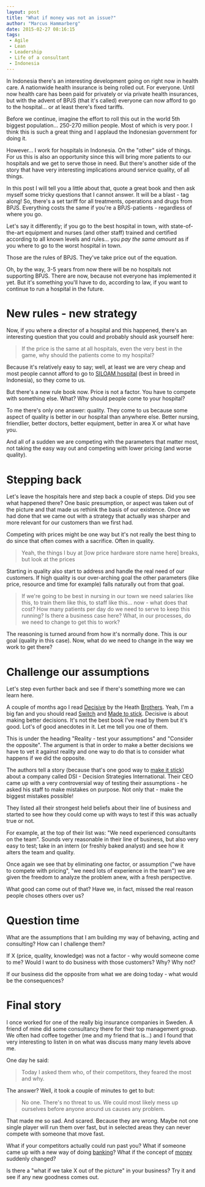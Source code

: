 ```yaml
---
layout: post
title: "What if money was not an issue?"
author: "Marcus Hammarberg"
date: 2015-02-27 08:16:15
tags:
 - Agile
 - Lean
 - Leadership
 - Life of a consultant
 - Indonesia
---
```


In Indonesia there's an interesting development going on right now in health care. A nationwide health insurance is being rolled out. For everyone. Until now health care has been paid for privately or via private health insurances, but with the advent of BPJS (that it's called) everyone can now afford to go to the hospital... or at least there's fixed tariffs.

Before we continue, imagine the effort to roll this out in the world 5th biggest population... 250-270 million people. Most of which is very poor. I think this is such a great thing and I applaud the Indonesian government for doing it.

However... I work for hospitals in Indonesia. On the "other" side of things. For us this is also an opportunity since this will bring more patients to our hospitals and we get to serve those in need. But there's another side of the story that have very interesting implications around service quality, of all things.

In this post I will tell you a little about that, quote a great book and then ask myself some tricky questions that I cannot answer. It will be a blast - tag along!
<a name='more'></a>
So, there's a set tariff for all treatments, operations and drugs from BPJS. Everything costs the same if you're a BPJS-patients - regardless of where you go.

Let's say it differently; if you go to the best hospital in town, with state-of-the-art equipment and nurses (and other staff) trained and certified according to all known levels and rules... you _pay the same amount_ as if you where to go to the worst hospital in town.

Those are the rules of BPJS. They've take price out of the equation.

Oh, by the way, 3-5 years from now there will be no hospitals not supporting BPJS. There are now, because not everyone has implemented it yet. But it's something you'll have to do, according to law, if you want to continue to run a hospital in the future.

# New rules - new strategy
Now, if you where a director of a hospital and this happened, there's an interesting question that you could and probably should ask yourself here:

<blockquote>If the price is the same at all hospitals, even the very best in the game, why should the patients come to my hospital?</blockquote>

Because it's relatively easy to say; well, at least we are very cheap and most people cannot afford to go to [SILOAM hospital](http://www.siloamhospitals.com/) (best in breed in Indonesia), so they come to us.

But there's a new rule book now. Price is not a factor. You have to compete with something else. What? Why should people come to your hospital?

To me there's only one answer: quality. They come to us because some aspect of quality is better in our hospital than anywhere else. Better nursing, friendlier, better doctors, better equipment, better in area X or what have you.

And all of a sudden we are competing with the parameters that matter most, not taking the easy way out and competing with lower pricing (and worse quality).

# Stepping back
Let's leave the hospitals here and step back a couple of steps. Did you see what happened there? One basic presumption, or aspect was taken out of the picture and that made us rethink the basis of our existence. Once we had done that we came out with a strategy that actually was sharper and more relevant for our customers than we first had.

Competing with prices might be one way but it's not really the best thing to do since that often comes with a sacrifice. Often in quality.

<blockquote>Yeah, the things I buy at [low price hardware store name here] breaks, but look at the prices</blockquote>

Starting in quality also start to address and handle the real need of our customers. If high quality is our over-arching goal the other parameters (like price, resource and time for example) falls naturally out from that goal.

<blockquote>If we're going to be best in nursing in our town we need salaries like this, to train them like this, to staff like this... now - what does that cost? How many patients per day do we need to serve to keep this running? Is there a business case here? What, in our processes, do we need to change to get this to work?</blockquote>

The reasoning is turned around from how it's normally done. This is our goal (quality in this case). Now, what do we need to change in the way we work to get there?

# Challenge our assumptions
Let's step even further back and see if there's something more we can learn here.

A couple of months ago I read [Decisive](http://heathbrothers.com/books/decisive/) by the Heath [Brothers](http://heathbrothers.com/). Yeah, I'm a big fan and you should read [Switch](http://heathbrothers.com/books/switch/) and [Made to stick](http://heathbrothers.com/books/made-to-stick/). Decisive is about making better decisions. It's not the best book I've read by them but it's good. Lot's of good anecdotes in it. Let me tell you one of them.

This is under the heading "Reality - test your assumptions" and "Consider the opposite". The argument is that in order to make a better decisions we have to vet it against reality and one way to do that is to consider what happens if we did the opposite.

The authors tell a story (because that's one good way to [make it stick](http://heathbrothers.com/books/made-to-stick/)) about a company called DSI - Decision Strategies International. Their CEO came up with a very controversial way of testing their assumptions - he asked his staff to make mistakes on purpose. Not only that - make the biggest mistakes possible!

They listed all their strongest held beliefs about their line of business and started to see how they could come up with ways to test if this was actually true or not.

For example, at the top of their list was: "We need experienced consultants on the team". Sounds very reasonable in their line of business, but also very easy to test; take in an intern (or freshly baked analyst) and see how it alters the team and quality.

Once again we see that by eliminating one factor, or assumption ("we have to compete with pricing", "we need lots of experience in the team") we are given the freedom to analyze the problem anew, with a fresh perspective.

What good can come out of that? Have we, in fact, missed the real reason people choses others over us?

# Question time
What are the assumptions that I am building my way of behaving, acting and consulting? How can I challenge them?

If X (price, quality, knowledge) was not a factor - why would someone come to me?
Would I want to do business with those customers? Why? Why not?

If our business did the opposite from what we are doing today - what would be the consequences?

# Final story
I once worked for one of the really big insurance companies in Sweden. A friend of mine did some consultancy there for their top management group. We often had coffee together (me and my friend that is...) and I found that very interesting to listen in on what was discuss many many levels above me.

One day he said:

<blockquote>Today I asked them who, of their competitors, they feared the most and why.</blockquote>

The answer? Well, it took a couple of minutes to get to but:

<blockquote>No one. There's no threat to us. We could most likely mess up ourselves before anyone around us causes any problem.</blockquote>

That made me so sad. And scared. Because they are wrong. Maybe not one single player will run them over fast, but in selected areas they can never compete with someone that move fast.

What if your competitors actually could run past you? What if someone came up with a new way of doing [banking](https://www.simple.com/)? What if the concept of [money](https://bitcoin.org/en/) suddenly changed?

Is there a "what if we take X out of the picture" in your business? Try it and see if any new goodness comes out.